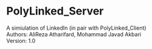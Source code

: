 # PolyLinked_Server
A simiulation of LinkedIn (in pair with PolyLinked_Client)
<br />Authors: AliReza Atharifard, Mohammad Javad Akbari
<br />Version: 1.0
